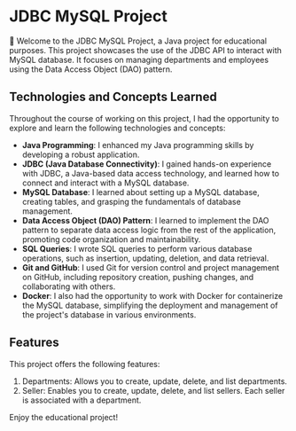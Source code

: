 # JDBC MySQL Project
👋 Welcome to the JDBC MySQL Project, a Java project for educational purposes. This project showcases the use of the JDBC API to interact with MySQL database. It focuses on managing departments and employees using the Data Access Object (DAO) pattern.

## Technologies and Concepts Learned
Throughout the course of working on this project, I had the opportunity to explore and learn the following technologies and concepts:

* **Java Programming**: I enhanced my Java programming skills by developing a robust application.
* **JDBC (Java Database Connectivity)**: I gained hands-on experience with JDBC, a Java-based data access technology, and learned how to connect and interact with a MySQL database.
* **MySQL Database**: I learned about setting up a MySQL database, creating tables, and grasping the fundamentals of database management.
* **Data Access Object (DAO) Pattern**: I learned to implement the DAO pattern to separate data access logic from the rest of the application, promoting code organization and maintainability.
* **SQL Queries**: I wrote SQL queries to perform various database operations, such as insertion, updating, deletion, and data retrieval.
* **Git and GitHub**: I used Git for version control and project management on GitHub, including repository creation, pushing changes, and collaborating with others.
* **Docker**: I also had the opportunity to work with Docker for containerize the MySQL database, simplifying the deployment and management of the project's database in various environments.

## Features
This project offers the following features:

1. Departments: Allows you to create, update, delete, and list departments.
2. Seller: Enables you to create, update, delete, and list sellers. Each seller is associated with a department.

Enjoy the educational project!
